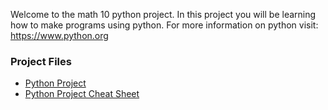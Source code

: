 Welcome to the math 10 python project. In this project you will be learning how to make programs using python. For more information on python visit: https://www.python.org

### Project Files
* <a href="https://mrfanning.github.io/Math10/ProjectPython/ProjectStudents.pdf"> Python Project </a> 
* <a href="https://mrfanning.github.io/Math10/ProjectPython/CheatSheet.pdf"> Python Project Cheat Sheet </a> 




